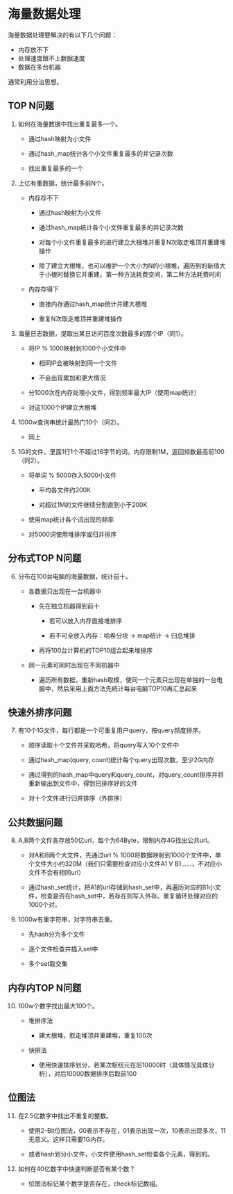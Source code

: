 # 海量数据处理

海量数据处理要解决的有以下几个问题：
- 内存放不下
- 处理速度跟不上数据速度
- 数据在多台机器

通常利用分治思想。

## TOP N问题 

1. 如何在海量数据中找出重复最多一个。

    - 通过hash映射为小文件

    - 通过hash_map统计各个小文件重复最多的并记录次数

    - 找出重复最多的一个

2. 上亿有重数据，统计最多前N个。

    - 内存存不下

        - 通过hash映射为小文件

        - 通过hash_map统计各个小文件重复最多的并记录次数

        - 对每个小文件重复最多的进行建立大根堆并重复N次取走堆顶并重建堆操作
        
        - 除了建立大根堆，也可以维护一个大小为N的小根堆，遍历到的新值大于小根时替换它并重建。第一种方法耗费空间，第二种方法耗费时间

    - 内存存得下

        - 直接内存通过hash_map统计并建大根堆

        - 重复N次取走堆顶并重建堆操作

3. 海量日志数据，提取出某日访问百度次数最多的那个IP（同1）。

    - 将IP % 1000映射到1000个小文件中
    
        - 相同IP会被映射到同一个文件

        - 不会出现累加和更大情况

    - 分1000次在内存处理小文件，得到频率最大IP（使用map统计）

    - 对这1000个IP建立大根堆

4. 1000w查询串统计最热门10个（同2）。

    - 同上


5. 1G的文件，里面1行1个不超过16字节的词。内存限制1M，返回频数最高前100（同2）。

    - 将单词 % 5000存入5000小文件
    
        - 平均各文件约200K

        - 对超过1M的文件继续分割直到小于200K

    - 使用map统计各个词出现的频率

    - 对5000词使用堆排序或归并排序

## 分布式TOP N问题

6. 分布在100台电脑的海量数据，统计前十。

    - 各数据只出现在一台机器中

        - 先在独立机器得到前十

            - 若可以放入内存直接堆排序

            - 若不可全放入内存：哈希分块 -> map统计 -> 归总堆排

        - 再将100台计算机的TOP10组合起来堆排序

    - 同一元素可同时出现在不同机器中

        - 遍历所有数据，重新hash取模，使同一个元素只出现在单独的一台电脑中，然后采用上面方法先统计每台电脑TOP10再汇总起来

## 快速外排序问题

7. 有10个1G文件，每行都是一个可重复用户query，按query频度排序。

    - 顺序读取十个文件并采取哈希，将query写入10个文件中

    - 通过hash_map(query, count)统计每个query出现次数，至少2G内存

    - 通过得到的hash_map中query和query_count，对query_count排序并将重新输出到文件中，得到已排序好的文件

    - 对十个文件进行归并排序（外排序）

## 公共数据问题

8. A,B两个文件各存放50亿url，每个为64Byte，限制内存4G找出公共url。

    - 对A和B两个大文件，先通过url % 1000将数据映射到1000个文件中，单个文件大小约320M（我们只需要检查对应小文件A1 V B1......，不对应小文件不会有相同url）

    - 通过hash_set统计，把A1的url存储到hash_set中，再遍历对应的B1小文件，检查是否在hash_set中，若存在则写入外存。重复循环处理对应的1000个对。

9. 1000w有重字符串，对字符串去重。

    - 先hash分为多个文件

    - 逐个文件检查并插入set中

    - 多个set取交集

## 内存内TOP N问题

10. 100w个数字找出最大100个。

    - 堆排序法

        - 建大根堆，取走堆顶并重建堆，重复100次

    - 快排法

        - 使用快速排序划分，若某次枢纽元在后10000时（具体情况具体分析），对后10000数据排序后取前100

## 位图法

11. 在2.5亿数字中找出不重复的整数。

    - 使用2-Bit位图法，00表示不存在，01表示出现一次，10表示出现多次，11无意义。这样只需要1G内存。

    - 或者hash划分小文件，小文件使用hash_set检查各个元素，得到的。

12. 如何在40亿数字中快速判断是否有某个数？

    - 位图法标记某个数字是否存在，check标记数组。
